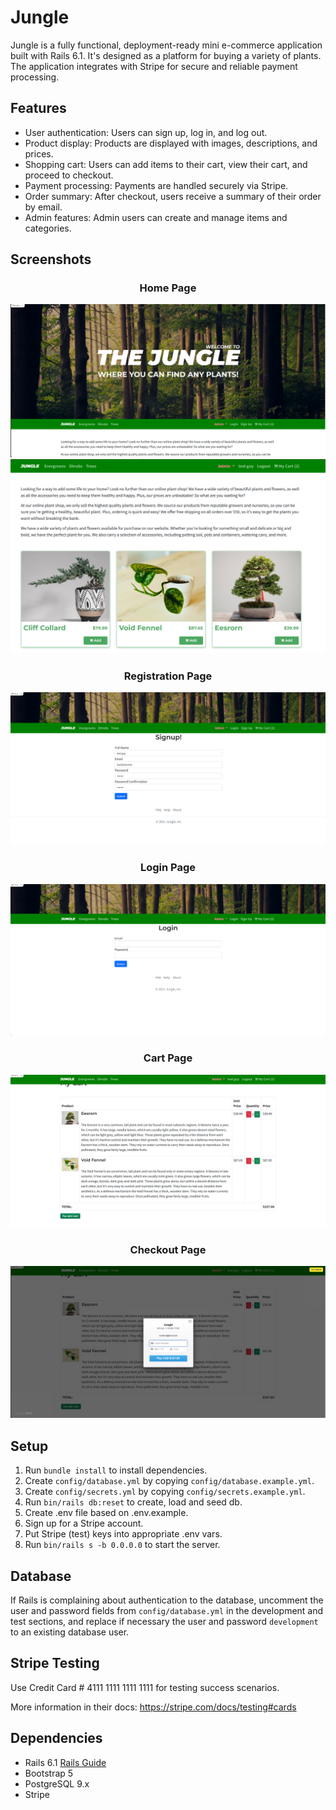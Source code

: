 # Jungle

Jungle is a fully functional, deployment-ready mini e-commerce application built with Rails 6.1. It's designed as a platform for buying a variety of plants. The application integrates with Stripe for secure and reliable payment processing.

## Features

- User authentication: Users can sign up, log in, and log out.
- Product display: Products are displayed with images, descriptions, and prices.
- Shopping cart: Users can add items to their cart, view their cart, and proceed to checkout.
- Payment processing: Payments are handled securely via Stripe.
- Order summary: After checkout, users receive a summary of their order by email.
- Admin features: Admin users can create and manage items and categories.

## Screenshots

<center>

### Home Page
![Home Page 1](/docs/home_page_1.png)
![Home Page 2](/docs/home_page_2.png)

### Registration Page
![Registration Page](/docs/signup_page.png)

### Login Page
![Login Page](/docs/login_page.png)

### Cart Page
![Cart Page](/docs/cart_page.png)

### Checkout Page
![Checkout Page](/docs/checkout.png)

</center>

## Setup

1. Run `bundle install` to install dependencies.
2. Create `config/database.yml` by copying `config/database.example.yml`.
3. Create `config/secrets.yml` by copying `config/secrets.example.yml`.
4. Run `bin/rails db:reset` to create, load and seed db.
5. Create .env file based on .env.example.
6. Sign up for a Stripe account.
7. Put Stripe (test) keys into appropriate .env vars.
8. Run `bin/rails s -b 0.0.0.0` to start the server.

## Database

If Rails is complaining about authentication to the database, uncomment the user and password fields from `config/database.yml` in the development and test sections, and replace if necessary the user and password `development` to an existing database user.

## Stripe Testing

Use Credit Card # 4111 1111 1111 1111 for testing success scenarios.

More information in their docs: <https://stripe.com/docs/testing#cards>

## Dependencies

- Rails 6.1 [Rails Guide](http://guides.rubyonrails.org/v6.1/)
- Bootstrap 5
- PostgreSQL 9.x
- Stripe